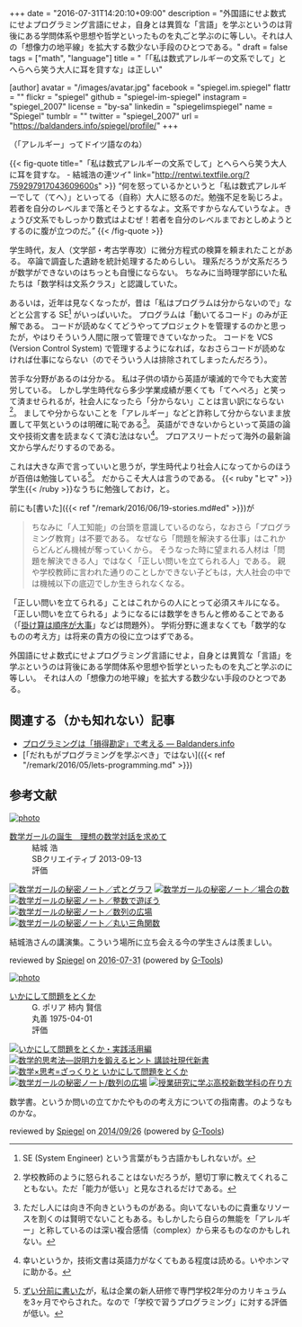 +++
date = "2016-07-31T14:20:10+09:00"
description = "外国語にせよ数式にせよプログラミング言語にせよ，自身とは異質な「言語」を学ぶというのは背後にある学問体系や思想や哲学といったものを丸ごと学ぶのに等しい。それは人の「想像力の地平線」を拡大する数少ない手段のひとつである。"
draft = false
tags = ["math", "language"]
title = "「「私は数式アレルギーの文系でして」とへらへら笑う大人に耳を貸すな」は正しい"

[author]
  avatar = "/images/avatar.jpg"
  facebook = "spiegel.im.spiegel"
  flattr = ""
  flickr = "spiegel"
  github = "spiegel-im-spiegel"
  instagram = "spiegel_2007"
  license = "by-sa"
  linkedin = "spiegelimspiegel"
  name = "Spiegel"
  tumblr = ""
  twitter = "spiegel_2007"
  url = "https://baldanders.info/spiegel/profile/"
+++

（「アレルギー」ってドイツ語なのね）

{{< fig-quote title="「私は数式アレルギーの文系でして」とへらへら笑う大人に耳を貸すな。 - 結城浩の連ツイ" link="http://rentwi.textfile.org/?759297917043609600s" >}}
<q>何を怒っているかというと「私は数式アレルギーでして（てへ）」といってる（自称）大人に怒るのだ。勉強不足を恥じろよ。若者を自分のレベルまで落とそうとするなよ。文系ですからなんていうなよ。きょうび文系でもしっかり数式はよむぜ！若者を自分のレベルまでおとしめようとするのに腹が立つのだ。</q>
{{< /fig-quote >}}

学生時代，友人（文学部・考古学専攻）に微分方程式の検算を頼まれたことがある。
卒論で調査した遺跡を統計処理するためらしい。
理系だろうが文系だろうが数学ができないのはちっとも自慢にならない。
ちなみに当時理学部にいた私たちは「数学科は文系クラス」と認識していた。

あるいは，近年は見なくなったが，昔は「私はプログラムは分からないので」などと公言する SE[^se] がいっぱいいた。
プログラムは「動いてるコード」のみが正解である。
コードが読めなくてどうやってプロジェクトを管理するのかと思ったが，やはりそういう人間に限って管理できていなかった。
コードを VCS (Version Control System) で管理するようになれば，なおさらコードが読めなければ仕事にならない（のでそういう人は排除されてしまったんだろう）。

[^se]: SE (System Engineer) という言葉がもう古語かもしれないが。

苦手な分野があるのは分かる。
私は子供の頃から英語が壊滅的で今でも大変苦労している。
しかし学生時代なら多少学業成績が悪くても「てへぺろ」と笑って済ませられるが，社会人になったら「分からない」ことは言い訳にならない[^0]。
ましてや分からないことを「アレルギー」などと詐称して分からないまま放置して平気というのは明確に恥である[^1]。
英語ができないからといって英語の論文や技術文書を読まなくて済む法はない[^e]。
プロアスリートだって海外の最新論文から学んだりするのである。

[^0]: 学校教師のように怒られることはないだろうが，懇切丁寧に教えてくれることもない。ただ「能力が低い」と見なされるだけである。
[^1]: ただし人には向き不向きというものがある。向いてないものに貴重なリソースを割くのは賢明でないこともある。もしかしたら自らの無能を「アレルギー」と称しているのは深い複合感情（complex）から来るものなのかもしれない。
[^e]: 幸いというか，技術文書は英語力がなくてもある程度は読める。いやホンマに助かる。

これは大きな声で言っていいと思うが，学生時代より社会人になってからのほうが百倍は勉強している[^s]。
だからこそ大人は言うのである。
{{< ruby "ヒマ" >}}学生{{< /ruby >}}なうちに勉強しておけ，と。

[^s]: [ずい分前に書いた](https://baldanders.info/spiegel/log2/000529.shtml "私はこうしてプログラミングを覚えた — Baldanders.info")が，私は企業の新人研修で専門学校2年分のカリキュラムを3ヶ月でやらされた。なので「学校で習うプログラミング」に対する評価が低い。

前にも[書いた]({{< ref "/remark/2016/06/19-stories.md#ed" >}})が

> ちなみに「人工知能」の台頭を意識しているのなら，なおさら「プログラミング教育」は不要である。 なぜなら「問題を解決する仕事」はこれからどんどん機械が奪っていくから。 そうなった時に望まれる人材は「問題を解決できる人」ではなく「正しい問いを立てられる人」である。 親や学校教師に言われた通りのことしかできない子どもは，大人社会の中では機械以下の底辺でしか生きられなくなる。

「正しい問いを立てられる」ことはこれからの人にとって必須スキルになる。
「正しい問いを立てられる」ようになるには数学をきちんと修めることである（「[掛け算は順序が大事](https://baldanders.info/spiegel/log2/000744.shtml "日本の「算数」は壊れてる？ — Baldanders.info")」などは問題外）。
学術分野に進まなくても「数学的なものの考え方」は将来の貴方の役に立つはずである。

外国語にせよ数式にせよプログラミング言語にせよ，自身とは異質な「言語」を学ぶというのは背後にある学問体系や思想や哲学といったものを丸ごと学ぶのに等しい。
それは人の「想像力の地平線」を拡大する数少ない手段のひとつである。

## 関連する（かも知れない）記事

- [プログラミングは「損得勘定」で考える — Baldanders.info](https://baldanders.info/spiegel/log2/000868.shtml)
- [「だれもがプログラミングを学ぶべき」ではない]({{< ref "/remark/2016/05/lets-programming.md" >}})

## 参考文献

<div class="hreview" ><a class="item url" href="https://www.amazon.co.jp/exec/obidos/ASIN/B00NAQA33A/baldandersinf-22/"><img src="https://images-fe.ssl-images-amazon.com/images/I/41hSKEDU3zL._SL160_.jpg" alt="photo" class="photo"  /></a><dl ><dt class="fn"><a class="item url" href="https://www.amazon.co.jp/exec/obidos/ASIN/B00NAQA33A/baldandersinf-22/">数学ガールの誕生　理想の数学対話を求めて</a></dt><dd>結城 浩 </dd><dd>SBクリエイティブ 2013-09-13</dd><dd>評価<abbr class="rating" title="5"><img src="https://images-fe.ssl-images-amazon.com/images/G/01/detail/stars-5-0.gif" alt="" /></abbr> </dd></dl><p class="similar"><a href="https://www.amazon.co.jp/exec/obidos/ASIN/B00L0PDMIQ/baldandersinf-22/" target="_top"><img src="https://images-fe.ssl-images-amazon.com/images/P/B00L0PDMIQ.09._SCTHUMBZZZ_.jpg"  alt="数学ガールの秘密ノート／式とグラフ"  /></a> <a href="https://www.amazon.co.jp/exec/obidos/ASIN/B01EL08HVS/baldandersinf-22/" target="_top"><img src="https://images-fe.ssl-images-amazon.com/images/P/B01EL08HVS.09._SCTHUMBZZZ_.jpg"  alt="数学ガールの秘密ノート／場合の数"  /></a> <a href="https://www.amazon.co.jp/exec/obidos/ASIN/B00L0PDMJ0/baldandersinf-22/" target="_top"><img src="https://images-fe.ssl-images-amazon.com/images/P/B00L0PDMJ0.09._SCTHUMBZZZ_.jpg"  alt="数学ガールの秘密ノート／整数で遊ぼう"  /></a> <a href="https://www.amazon.co.jp/exec/obidos/ASIN/B00W6NCLL0/baldandersinf-22/" target="_top"><img src="https://images-fe.ssl-images-amazon.com/images/P/B00W6NCLL0.09._SCTHUMBZZZ_.jpg"  alt="数学ガールの秘密ノート／数列の広場"  /></a> <a href="https://www.amazon.co.jp/exec/obidos/ASIN/B00W6NCLJM/baldandersinf-22/" target="_top"><img src="https://images-fe.ssl-images-amazon.com/images/P/B00W6NCLJM.09._SCTHUMBZZZ_.jpg"  alt="数学ガールの秘密ノート／丸い三角関数"  /></a> </p>
<p class="description">結城浩さんの講演集。こういう場所に立ち会える今の学生さんは羨ましい。</p>
<p class="gtools" >reviewed by <a href='#maker' class='reviewer'>Spiegel</a> on <abbr class="dtreviewed" title="2016-07-31">2016-07-31</abbr> (powered by <a href="http://www.goodpic.com/mt/aws/index.html" >G-Tools</a>)</p>
</div>

<div class="hreview" ><a class="item url" href="https://www.amazon.co.jp/exec/obidos/ASIN/4621045938/baldandersinf-22/"><img src="https://images-fe.ssl-images-amazon.com/images/I/51XGP8AFX2L._SL160_.jpg" alt="photo" class="photo"  /></a><dl ><dt class="fn"><a class="item url" href="https://www.amazon.co.jp/exec/obidos/ASIN/4621045938/baldandersinf-22/">いかにして問題をとくか</a></dt><dd>G. ポリア 柿内 賢信 </dd><dd>丸善 1975-04-01</dd><dd>評価<abbr class="rating" title="4"><img src="https://images-fe.ssl-images-amazon.com/images/G/01/detail/stars-4-0.gif" alt="" /></abbr> </dd></dl><p class="similar"><a href="https://www.amazon.co.jp/exec/obidos/ASIN/4621085298/baldandersinf-22/" target="_top"><img src="https://images-fe.ssl-images-amazon.com/images/P/4621085298.09._SCTHUMBZZZ_.jpg"  alt="いかにして問題をとくか・実践活用編"  /></a> <a href="https://www.amazon.co.jp/exec/obidos/ASIN/4061497863/baldandersinf-22/" target="_top"><img src="https://images-fe.ssl-images-amazon.com/images/P/4061497863.09._SCTHUMBZZZ_.jpg"  alt="数学的思考法―説明力を鍛えるヒント  講談社現代新書"  /></a> <a href="https://www.amazon.co.jp/exec/obidos/ASIN/462108819X/baldandersinf-22/" target="_top"><img src="https://images-fe.ssl-images-amazon.com/images/P/462108819X.09._SCTHUMBZZZ_.jpg"  alt="数学×思考=ざっくりと  いかにして問題をとくか"  /></a> <a href="https://www.amazon.co.jp/exec/obidos/ASIN/4797375698/baldandersinf-22/" target="_top"><img src="https://images-fe.ssl-images-amazon.com/images/P/4797375698.09._SCTHUMBZZZ_.jpg"  alt="数学ガールの秘密ノート/数列の広場"  /></a> <a href="https://www.amazon.co.jp/exec/obidos/ASIN/4185086180/baldandersinf-22/" target="_top"><img src="https://images-fe.ssl-images-amazon.com/images/P/4185086180.09._SCTHUMBZZZ_.jpg"  alt="授業研究に学ぶ高校新数学科の在り方"  /></a> </p>
<p class="description" >数学書。というか問いの立てかたやものの考え方についての指南書。のようなものかな。</p>
<p class="gtools" >reviewed by <a href="#maker" class="reviewer">Spiegel</a> on <abbr class="dtreviewed" title="2014-09-26">2014/09/26</abbr> (powered by <a href="http://www.goodpic.com/mt/aws/index.html">G-Tools</a>)</p>
</div>
